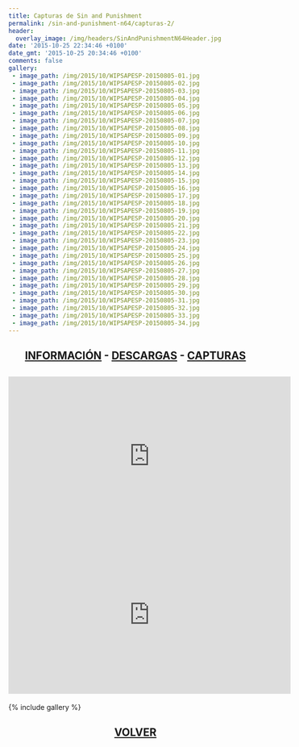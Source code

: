```yaml
---
title: Capturas de Sin and Punishment
permalink: /sin-and-punishment-n64/capturas-2/
header:
  overlay_image: /img/headers/SinAndPunishmentN64Header.jpg
date: '2015-10-25 22:34:46 +0100'
date_gmt: '2015-10-25 20:34:46 +0100'
comments: false
gallery:
 - image_path: /img/2015/10/WIPSAPESP-20150805-01.jpg
 - image_path: /img/2015/10/WIPSAPESP-20150805-02.jpg
 - image_path: /img/2015/10/WIPSAPESP-20150805-03.jpg
 - image_path: /img/2015/10/WIPSAPESP-20150805-04.jpg
 - image_path: /img/2015/10/WIPSAPESP-20150805-05.jpg
 - image_path: /img/2015/10/WIPSAPESP-20150805-06.jpg
 - image_path: /img/2015/10/WIPSAPESP-20150805-07.jpg
 - image_path: /img/2015/10/WIPSAPESP-20150805-08.jpg
 - image_path: /img/2015/10/WIPSAPESP-20150805-09.jpg
 - image_path: /img/2015/10/WIPSAPESP-20150805-10.jpg
 - image_path: /img/2015/10/WIPSAPESP-20150805-11.jpg
 - image_path: /img/2015/10/WIPSAPESP-20150805-12.jpg
 - image_path: /img/2015/10/WIPSAPESP-20150805-13.jpg
 - image_path: /img/2015/10/WIPSAPESP-20150805-14.jpg
 - image_path: /img/2015/10/WIPSAPESP-20150805-15.jpg
 - image_path: /img/2015/10/WIPSAPESP-20150805-16.jpg
 - image_path: /img/2015/10/WIPSAPESP-20150805-17.jpg
 - image_path: /img/2015/10/WIPSAPESP-20150805-18.jpg
 - image_path: /img/2015/10/WIPSAPESP-20150805-19.jpg
 - image_path: /img/2015/10/WIPSAPESP-20150805-20.jpg
 - image_path: /img/2015/10/WIPSAPESP-20150805-21.jpg
 - image_path: /img/2015/10/WIPSAPESP-20150805-22.jpg
 - image_path: /img/2015/10/WIPSAPESP-20150805-23.jpg
 - image_path: /img/2015/10/WIPSAPESP-20150805-24.jpg
 - image_path: /img/2015/10/WIPSAPESP-20150805-25.jpg
 - image_path: /img/2015/10/WIPSAPESP-20150805-26.jpg
 - image_path: /img/2015/10/WIPSAPESP-20150805-27.jpg
 - image_path: /img/2015/10/WIPSAPESP-20150805-28.jpg
 - image_path: /img/2015/10/WIPSAPESP-20150805-29.jpg
 - image_path: /img/2015/10/WIPSAPESP-20150805-30.jpg
 - image_path: /img/2015/10/WIPSAPESP-20150805-31.jpg
 - image_path: /img/2015/10/WIPSAPESP-20150805-32.jpg
 - image_path: /img/2015/10/WIPSAPESP-20150805-33.jpg
 - image_path: /img/2015/10/WIPSAPESP-20150805-34.jpg
---
```

<h2 style="text-align: center;"><strong><a href="/sin-and-punishment-n64/informacion/">INFORMACIÓN</a> - <a href="/sin-and-punishment-n64/descargar/">DESCARGAS</a> - <a href="/sin-and-punishment-n64/capturas-2/">CAPTURAS</a></strong></h2>

<h2 style="text-align: center;"><iframe src="https://www.youtube-nocookie.com/embed/IrQ-IXmQInc?rel=0" width="560" height="315" frameborder="0" allowfullscreen="allowfullscreen"></iframe>  
<iframe src="https://www.youtube-nocookie.com/embed/32nxXdVDGwY?rel=0" width="560" height="315" frameborder="0" allowfullscreen="allowfullscreen"></iframe></h2>

{% include gallery %}

<h2 style="text-align: center;"><a href="/sin-and-punishment-n64/"><strong>VOLVER</strong></a></h2>

